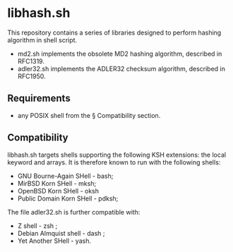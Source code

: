 # libhash.sh

This repository contains a series of libraries designed to perform hashing algorithm in shell script.

* md2.sh implements the obsolete MD2 hashing algorithm, described in RFC1319.
* adler32.sh implements the ADLER32 checksum algorithm, described in RFC1950.

## Requirements

* any POSIX shell from the § Compatibility section.

## Compatibility

libhash.sh targets shells supporting the following KSH extensions: the local keyword and arrays.
It is therefore known to run with the following shells:

* GNU Bourne-Again SHell - bash;
* MirBSD Korn SHell - mksh;
* OpenBSD Korn SHell - oksh
* Public Domain Korn SHell - pdksh;

The file adler32.sh is further compatible with:

* Z shell - zsh ;
* Debian Almquist shell - dash ;
* Yet Another SHell - yash.

